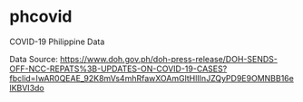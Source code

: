 # phcovid
COVID-19 Philippine Data

Data Source: https://www.doh.gov.ph/doh-press-release/DOH-SENDS-OFF-NCC-REPATS%3B-UPDATES-ON-COVID-19-CASES?fbclid=IwAR0QEAE_92K8mVs4mhRfawXOAmGltHlIInJZQyPD9E9OMNBB16elKBVI3do


